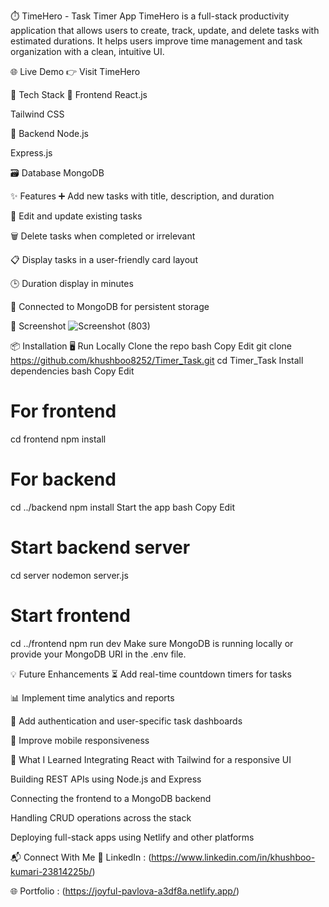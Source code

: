 ⏱️ TimeHero - Task Timer App
TimeHero is a full-stack productivity application that allows users to create, track, update, and delete tasks with estimated durations. It helps users improve time management and task organization with a clean, intuitive UI.

🌐 Live Demo
👉 Visit TimeHero

🔧 Tech Stack
🚀 Frontend
React.js

Tailwind CSS

🔗 Backend
Node.js

Express.js

🗃️ Database
MongoDB

✨ Features
➕ Add new tasks with title, description, and duration

📝 Edit and update existing tasks

🗑️ Delete tasks when completed or irrelevant

📋 Display tasks in a user-friendly card layout

🕒 Duration display in minutes

💾 Connected to MongoDB for persistent storage

📸 Screenshot
![Screenshot (803)](https://github.com/user-attachments/assets/d707daf4-dcd5-4cce-920d-3574e0764a6d)



📦 Installation
🖥️ Run Locally
Clone the repo
bash
Copy
Edit
git clone https://github.com/khushboo8252/Timer_Task.git
cd Timer_Task
Install dependencies
bash
Copy
Edit
# For frontend
cd frontend
npm install

# For backend
cd ../backend
npm install
Start the app
bash
Copy
Edit
# Start backend server
cd server
nodemon server.js

# Start frontend
cd ../frontend
npm run dev
Make sure MongoDB is running locally or provide your MongoDB URI in the .env file.

💡 Future Enhancements
⏳ Add real-time countdown timers for tasks

📊 Implement time analytics and reports

🔐 Add authentication and user-specific task dashboards

📱 Improve mobile responsiveness

🧠 What I Learned
Integrating React with Tailwind for a responsive UI

Building REST APIs using Node.js and Express

Connecting the frontend to a MongoDB backend

Handling CRUD operations across the stack

Deploying full-stack apps using Netlify and other platforms

📬 Connect With Me
💼 LinkedIn : (https://www.linkedin.com/in/khushboo-kumari-23814225b/)

🌐 Portfolio : (https://joyful-pavlova-a3df8a.netlify.app/)
